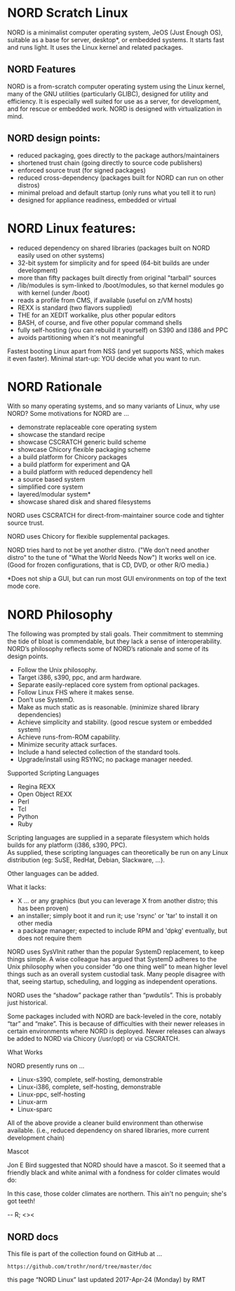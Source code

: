 # ﻿NORD Scratch Linux

NORD is a minimalist computer operating system, JeOS (Just Enough OS), 
suitable as a base for server, desktop*, or embedded systems. 
It starts fast and runs light. It uses the Linux kernel 
and related 
packages. 

## NORD Features

NORD is a from-scratch computer operating system using the Linux kernel, 
many of the GNU utilities (particularly GLIBC), designed for utility 
and efficiency. It is especially well suited for use as a server, 
for development, and for rescue or embedded work. NORD is designed 
with virtualization in mind. 


## NORD design points:

* reduced packaging, goes directly to the package authors/maintainers
* shortened trust chain (going directly to source code publishers)
* enforced source trust (for signed packages)
* reduced cross-dependency (packages built for NORD can run on 
other distros)
* minimal preload and default startup (only runs what you tell it to run)
* designed for appliance readiness, embedded or virtual 


# NORD Linux features: 

* reduced dependency on shared libraries 
(packages built on NORD easily used on other systems)
* 32-bit system for simplicity and for speed (64-bit builds are under development)
* more than fifty packages built directly from original "tarball" sources
* /lib/modules is sym-linked to /boot/modules, 
so that kernel modules go with kernel (under /boot)
* reads a profile from CMS, if available (useful on z/VM hosts)
* REXX is standard (two flavors supplied)
* THE for an XEDIT workalike, plus other popular editors
* BASH, of course, and five other popular command shells
* fully self-hosting (you can rebuild it yourself) on S390 and I386 and PPC
* avoids partitioning when it's not meaningful


Fastest booting Linux apart from NSS (and yet supports NSS, 
which makes it even faster). 
Minimal start-up: YOU decide what you want to run. 


# NORD Rationale

With so many operating systems, and so many variants of Linux, 
why use NORD?
Some motivations for NORD are … 

   * demonstrate replaceable core operating system
   * showcase the standard recipe
   * showcase CSCRATCH generic build scheme
   * showcase Chicory flexible packaging scheme
   * a build platform for Chicory packages
   * a build platform for experiment and QA
   * a build platform with reduced dependency hell
   * a source based system
   * simplified core system
   * layered/modular system*
   * showcase shared disk and shared filesystems


NORD uses CSCRATCH for direct-from-maintainer source code 
and tighter source trust. 

NORD uses Chicory for flexible supplemental packages. 

NORD tries hard to not be yet another distro. 
("We don't need another distro" to the tune of "What the World Needs Now") 
It works well on ice. (Good for frozen configurations, 
that is CD, DVD, or other R/O media.) 


*Does not ship a GUI, but can run most GUI environments 
on top of the text mode core. 



# NORD Philosophy


The following was prompted by stali goals. 
Their commitment to stemming the tide of bloat is commendable, 
but they lack a sense of interoperability. NORD’s philosophy 
reflects some of NORD’s rationale and some of its design points. 


   * Follow the Unix philosophy. 
   * Target i386, s390, ppc, and arm hardware. 
   * Separate easily-replaced core system from optional packages. 
   * Follow Linux FHS where it makes sense. 
   * Don’t use SystemD. 
   * Make as much static as is reasonable. (minimize shared library dependencies)
   * Achieve simplicity and stability. (good rescue system or embedded system)
   * Achieve runs-from-ROM capability.
   * Minimize security attack surfaces.
   * Include a hand selected collection of the standard tools.
   * Upgrade/install using RSYNC; no package manager needed.




Supported Scripting Languages


   * Regina REXX 
   * Open Object REXX
   * Perl
   * Tcl
   * Python
   * Ruby


Scripting languages are supplied in a separate filesystem 
which holds builds for any platform (i386, s390, PPC).  
As supplied, these scripting languages can theoretically be run on 
any Linux distribution (eg: SuSE, RedHat, Debian, Slackware, ...).


Other languages can be added.




What it lacks:


   * X ... or any graphics (but you can leverage X from another distro; 
this has been proven)
   * an installer; simply boot it and run it; use 'rsync' or 'tar' to 
install it on other media
   * a package manager; expected to include RPM and 'dpkg' eventually, 
but does not require them


NORD uses SysVInit rather than the popular SystemD replacement, 
to keep things simple. A wise colleague has argued that SystemD 
adheres to the Unix philosophy when you consider “do one thing well” 
to mean higher level things such as an overall system custodial task. 
Many people disagree with that, seeing startup, scheduling, 
and logging as independent operations. 


NORD uses the “shadow” package rather than “pwdutils”. 
This is probably just historical.


Some packages included with NORD are back-leveled in the core, 
notably “tar” and “make”. This is because of difficulties 
with their newer releases in certain environments where NORD is deployed. Newer releases can always be added to NORD via Chicory (/usr/opt) or via CSCRATCH. 




What Works


NORD presently runs on … 


   * Linux-s390, complete, self-hosting, demonstrable
   * Linux-i386, complete, self-hosting, demonstrable
   * Linux-ppc, self-hosting
   * Linux-arm
   * Linux-sparc


All of the above provide a cleaner build environment 
than otherwise available. (i.e., reduced dependency on shared libraries, 
more current development chain) 




Mascot


Jon E Bird suggested that NORD should have a mascot. 
So it seemed that a friendly black and white animal with a fondness for 
colder climates would do:




  



In this case, those colder climates are northern. 
This ain't no penguin; she's got teeth! 


-- R; <><


## NORD docs

This file is part of the collection found on GitHub at ...

    https://github.com/trothr/nord/tree/master/doc

this page “NORD Linux” last updated 2017-Apr-24 (Monday) by RMT

